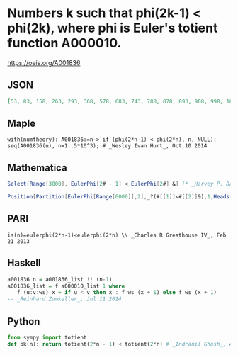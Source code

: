 # Numbers k such that phi\(2k\-1\) < phi\(2k\), where phi is Euler's totient function A000010\.
https://oeis.org/A001836
## JSON
```JSON
[53, 83, 158, 263, 293, 368, 578, 683, 743, 788, 878, 893, 908, 998, 1073, 1103, 1208, 1238, 1268, 1403, 1418, 1502, 1523, 1658, 1733, 1838, 1943, 1964, 2048, 2063, 2153, 2228, 2243, 2258, 2363, 2393, 2423, 2468, 2558, 2573, 2633, 2657, 2678]
```
## Maple
```Maple
with(numtheory): A001836:=n->`if`(phi(2*n-1) < phi(2*n), n, NULL): seq(A001836(n), n=1..5*10^3); # _Wesley Ivan Hurt_, Oct 10 2014
```
## Mathematica
```Mathematica
Select[Range[3000], EulerPhi[2# - 1] < EulerPhi[2#] &] (* _Harvey P. Dale_, Apr 01 2012 *)
```
```Mathematica
Position[Partition[EulerPhi[Range[6000]],2],_?(#[[1]]<#[[2]]&),1,Heads-> False]//Flatten (* _Harvey P. Dale_, Jul 02 2021 *)
```
## PARI
```PARI
is(n)=eulerphi(2*n-1)<eulerphi(2*n) \\ _Charles R Greathouse IV_, Feb 21 2013
```
## Haskell
```Haskell
a001836 n = a001836_list !! (n-1)
a001836_list = f a000010_list 1 where
   f (u:v:ws) x = if u < v then x : f ws (x + 1) else f ws (x + 1)
-- _Reinhard Zumkeller_, Jul 11 2014
```
## Python
```Python
from sympy import totient
def ok(n): return totient(2*n - 1) < totient(2*n) # _Indranil Ghosh_, Apr 29 2017
```
